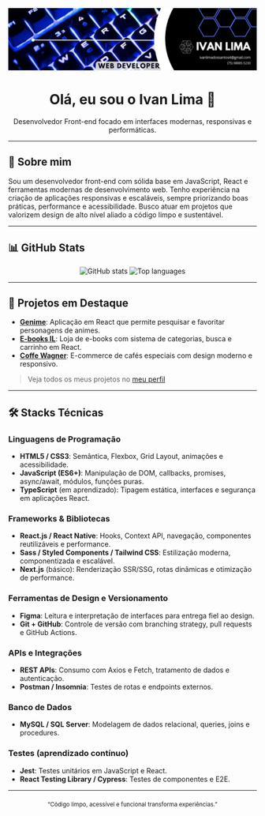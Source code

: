 <div align="center">
  <img src="Linkedin-Banner-3.5.jpg" alt="Banner" />
</div>

<h1 align="center">Olá, eu sou o Ivan Lima 👋</h1>

<div align="center">
  Desenvolvedor Front-end focado em interfaces modernas, responsivas e performáticas.
</div>

---

## 🧠 Sobre mim

Sou um desenvolvedor front-end com sólida base em JavaScript, React e ferramentas modernas de desenvolvimento web. Tenho experiência na criação de aplicações responsivas e escaláveis, sempre priorizando boas práticas, performance e acessibilidade. Busco atuar em projetos que valorizem design de alto nível aliado a código limpo e sustentável.

---

## 📊 GitHub Stats

<div align="center">
  <img height="200" src="https://github-readme-stats.vercel.app/api?username=Ivan-lds&show_icons=true&count_private=true&theme=react&hide_border=true&include_all_commits=true" alt="GitHub stats" />
  <img height="200" src="https://github-readme-stats.vercel.app/api/top-langs/?username=Ivan-lds&layout=compact&theme=react&hide_border=true" alt="Top languages" />
</div>

---

## 🚀 Projetos em Destaque

- [**Genime**](https://github.com/Ivan-lds/genime): Aplicação em React que permite pesquisar e favoritar personagens de animes.
- [**E-books IL**](https://github.com/Ivan-lds/e-books-il): Loja de e-books com sistema de categorias, busca e carrinho em React.
- [**Coffe Wagner**](https://github.com/Ivan-lds/coffe-wagner): E-commerce de cafés especiais com design moderno e responsivo.

> Veja todos os meus projetos no [meu perfil](https://github.com/Ivan-lds?tab=repositories)

---

## 🛠️ Stacks Técnicas

### Linguagens de Programação
- **HTML5 / CSS3**: Semântica, Flexbox, Grid Layout, animações e acessibilidade.
- **JavaScript (ES6+)**: Manipulação de DOM, callbacks, promises, async/await, módulos, funções puras.
- **TypeScript** (em aprendizado): Tipagem estática, interfaces e segurança em aplicações React.

### Frameworks & Bibliotecas
- **React.js / React Native**: Hooks, Context API, navegação, componentes reutilizáveis e performance.
- **Sass / Styled Components / Tailwind CSS**: Estilização moderna, componentizada e escalável.
- **Next.js** (básico): Renderização SSR/SSG, rotas dinâmicas e otimização de performance.

### Ferramentas de Design e Versionamento
- **Figma**: Leitura e interpretação de interfaces para entrega fiel ao design.
- **Git + GitHub**: Controle de versão com branching strategy, pull requests e GitHub Actions.

### APIs e Integrações
- **REST APIs**: Consumo com Axios e Fetch, tratamento de dados e autenticação.
- **Postman / Insomnia**: Testes de rotas e endpoints externos.

### Banco de Dados
- **MySQL / SQL Server**: Modelagem de dados relacional, queries, joins e procedures.

### Testes (aprendizado contínuo)
- **Jest**: Testes unitários em JavaScript e React.
- **React Testing Library / Cypress**: Testes de componentes e E2E.

---

<div align="center">
  <sub>“Código limpo, acessível e funcional transforma experiências.”</sub>
</div>
